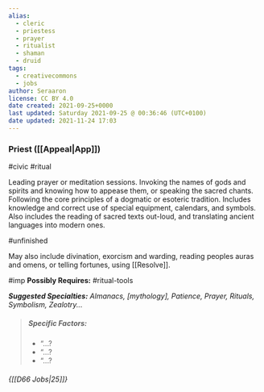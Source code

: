 ```yaml
---
alias:
  - cleric
  - priestess
  - prayer
  - ritualist
  - shaman
  - druid
tags:
  - creativecommons
  - jobs
author: Seraaron
license: CC BY 4.0
date created: 2021-09-25+0000
last updated: Saturday 2021-09-25 @ 00:36:46 (UTC+0100)
date updated: 2021-11-24 17:03
---
```


### Priest ([[Appeal|App]])

#civic #ritual

Leading prayer or meditation sessions. Invoking the names of gods and spirits and knowing how to appease them, or speaking the sacred chants. Following the core principles of a dogmatic or esoteric tradition. Includes knowledge and correct use of special equipment, calendars, and symbols. Also includes the reading of sacred texts out-loud, and translating ancient languages into modern ones.

#unfinished 

May also include divination, exorcism and warding, reading peoples auras and omens, or telling fortunes, using [[Resolve]].

#imp **Possibly Requires:** #ritual-tools

_**Suggested Specialties:** Almanacs, [mythology], Patience, Prayer, Rituals, Symbolism, Zealotry..._

> ##### Specific Factors:
>
> - “...?
> - “...?
> - “...?

###### {[[D66 Jobs|25]]}
